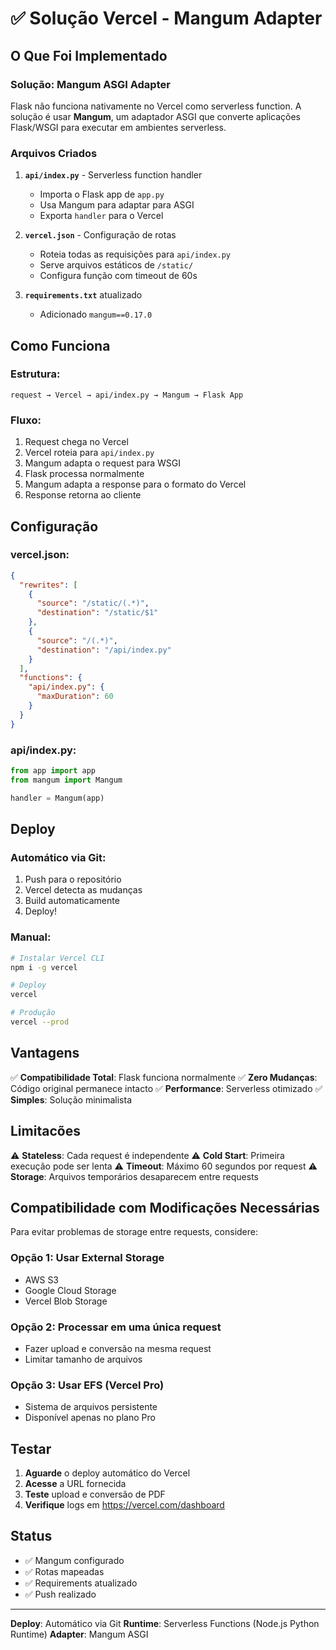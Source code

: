 # ✅ Solução Vercel - Mangum Adapter

## O Que Foi Implementado

### Solução: Mangum ASGI Adapter

Flask não funciona nativamente no Vercel como serverless function. A solução é usar **Mangum**, um adaptador ASGI que converte aplicações Flask/WSGI para executar em ambientes serverless.

### Arquivos Criados

1. **`api/index.py`** - Serverless function handler
   - Importa o Flask app de `app.py`
   - Usa Mangum para adaptar para ASGI
   - Exporta `handler` para o Vercel

2. **`vercel.json`** - Configuração de rotas
   - Roteia todas as requisições para `api/index.py`
   - Serve arquivos estáticos de `/static/`
   - Configura função com timeout de 60s

3. **`requirements.txt`** atualizado
   - Adicionado `mangum==0.17.0`

## Como Funciona

### Estrutura:
```
request → Vercel → api/index.py → Mangum → Flask App
```

### Fluxo:
1. Request chega no Vercel
2. Vercel roteia para `api/index.py`
3. Mangum adapta o request para WSGI
4. Flask processa normalmente
5. Mangum adapta a response para o formato do Vercel
6. Response retorna ao cliente

## Configuração

### vercel.json:
```json
{
  "rewrites": [
    {
      "source": "/static/(.*)",
      "destination": "/static/$1"
    },
    {
      "source": "/(.*)",
      "destination": "/api/index.py"
    }
  ],
  "functions": {
    "api/index.py": {
      "maxDuration": 60
    }
  }
}
```

### api/index.py:
```python
from app import app
from mangum import Mangum

handler = Mangum(app)
```

## Deploy

### Automático via Git:
1. Push para o repositório
2. Vercel detecta as mudanças
3. Build automaticamente
4. Deploy!

### Manual:
```bash
# Instalar Vercel CLI
npm i -g vercel

# Deploy
vercel

# Produção
vercel --prod
```

## Vantagens

✅ **Compatibilidade Total**: Flask funciona normalmente
✅ **Zero Mudanças**: Código original permanece intacto
✅ **Performance**: Serverless otimizado
✅ **Simples**: Solução minimalista

## Limitacões

⚠️ **Stateless**: Cada request é independente
⚠️ **Cold Start**: Primeira execução pode ser lenta
⚠️ **Timeout**: Máximo 60 segundos por request
⚠️ **Storage**: Arquivos temporários desaparecem entre requests

## Compatibilidade com Modificações Necessárias

Para evitar problemas de storage entre requests, considere:

### Opção 1: Usar External Storage
- AWS S3
- Google Cloud Storage
- Vercel Blob Storage

### Opção 2: Processar em uma única request
- Fazer upload e conversão na mesma request
- Limitar tamanho de arquivos

### Opção 3: Usar EFS (Vercel Pro)
- Sistema de arquivos persistente
- Disponível apenas no plano Pro

## Testar

1. **Aguarde** o deploy automático do Vercel
2. **Acesse** a URL fornecida
3. **Teste** upload e conversão de PDF
4. **Verifique** logs em https://vercel.com/dashboard

## Status

- ✅ Mangum configurado
- ✅ Rotas mapeadas
- ✅ Requirements atualizado
- ✅ Push realizado

---

**Deploy**: Automático via Git
**Runtime**: Serverless Functions (Node.js Python Runtime)
**Adapter**: Mangum ASGI
